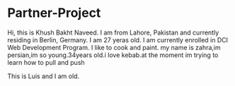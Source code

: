 # Partner-Project

Hi, this is Khush Bakht Naveed. I am from Lahore, Pakistan and currently residing in  Berlin, Germany. I am 27 yeras old. I am currently enrolled in DCI Web Development Program. I like to cook and paint. 
my name is zahra,im persian,im so young.34years old.i love kebab.at the moment im trying to learn how to pull and push  

This is Luis and I am old. 
